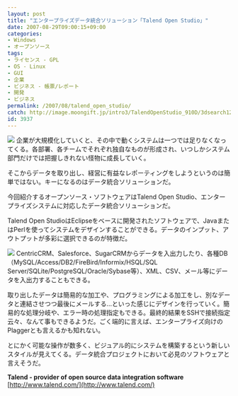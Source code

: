 ```yaml
---
layout: post
title: "エンタープライズデータ統合ソリューション「Talend Open Studio」"
date: 2007-08-29T09:00:15+09:00
categories:
- Windows
- オープンソース
tags: 
- ライセンス - GPL
- OS - Linux
- GUI
- 企業
- ビジネス - 帳票/レポート
- 開発
- ビジネス
permalink: /2007/08/talend_open_studio/
catch: http://image.moongift.jp/intro3/TalendOpenStudio_910D/3dsearch12_thumb.png
id: 3937
---
```

[![](http://image.moongift.jp/intro3/TalendOpenStudio_910D/3dsearch14_thumb.png)](http://image.moongift.jp/intro3/TalendOpenStudio_910D/3dsearch142.png) 企業が大規模化していくと、その中で動くシステムは一つでは足りなくなってくる。各部署、各チームでそれぞれ独自なものが形成され、いつしかシステム部門だけでは把握しきれない怪物に成長していく。   
  
そこからデータを取り出し、経営に有益なレポーティングをしようというのは簡単ではない。キーになるのはデータ統合ソリューションだ。   
  
今回紹介するオープンソース・ソフトウェアはTalend Open Studio、エンタープライズシステムに対応したデータ統合ソリューションだ。   
  
<!--more-->  
  
Talend Open StudioはEclipseをベースに開発されたソフトウェアで、JavaまたはPerlを使ってシステムをデザインすることができる。データのインプット、アウトプットが多彩に選択できるのが特徴だ。   
  
[![](http://image.moongift.jp/intro3/TalendOpenStudio_910D/3dsearch12_thumb.png)](http://image.moongift.jp/intro3/TalendOpenStudio_910D/3dsearch122.png) CentricCRM、Salesforce、SugarCRMからデータを入出力したり、各種DB（MySQL/Access/DB2/FireBird/Informix/HSQL/SQL Server/SQLite/PostgreSQL/Oracle/Sybase等）、XML、CSV、メール等にデータを入出力することもできる。   
  
取り出したデータは簡易的な加工や、プログラミングによる加工をし、別なデータと連結させつつ最後にメールする…といった感じにデザインを行っていく。簡易的な処理分岐や、エラー時の処理指定もできる。最終的結果をSSHで接続指定云々、なんて事もできるようだ。ごく端的に言えば、エンタープライズ向けのPlaggerとも言えるかも知れない。   
  
とにかく可能な操作が数多く、ビジュアル的にシステムを構築するという新しいスタイルが見えてくる。データ統合プロジェクトにおいて必見のソフトウェアと言えそうだ。   
  
**Talend - provider of open source data integration software**  
[http://www.talend.com/](http://www.talend.com/)